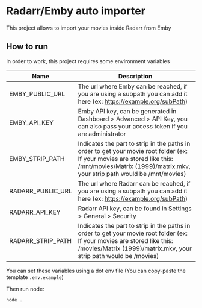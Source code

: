 # Radarr/Emby auto importer
This project allows to import your movies inside Radarr from Emby

## How to run
In order to work, this project requires some environment variables

| Name | Description |
|-----|---|
| EMBY_PUBLIC_URL | The url where Emby can be reached, if you are using a subpath you can add it here (ex: https://example.org/subPath) |
| EMBY_API_KEY | Emby API key, can be generated in Dashboard > Advanced > API Key, you can also pass your access token if you are administrator |
| EMBY_STRIP_PATH | Indicates the part to strip in the paths in order to get your movie root folder (ex: If your movies are stored like this: /mnt/movies/Matrix (1999)/matrix.mkv, your strip path would be /mnt/movies) |
| RADARR_PUBLIC_URL | The url where Radarr can be reached, if you are using a subpath you can add it here (ex: https://example.org/subPath) |
| RADARR_API_KEY | Radarr API key, can be found in Settings > General > Security |
| RADARR_STRIP_PATH | Indicates the part to strip in the paths in order to get your movie root folder (ex: If your movies are stored like this: /movies/Matrix (1999)/matrix.mkv, your strip path would be /movies) |

You can set these variables using a dot env file (You can copy-paste the template `.env.example`) 

Then run node:
```bash
node .
```
